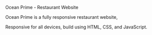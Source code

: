 Ocean Prime - Restaurant Website

Ocean Prime is a fully responsive restaurant website,

Responsive for all devices, build using HTML, CSS, and JavaScript.
